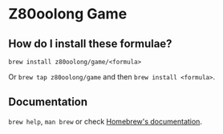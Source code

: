 # Z80oolong Game

## How do I install these formulae?

`brew install z80oolong/game/<formula>`

Or `brew tap z80oolong/game` and then `brew install <formula>`.

## Documentation

`brew help`, `man brew` or check [Homebrew's documentation](https://docs.brew.sh).
